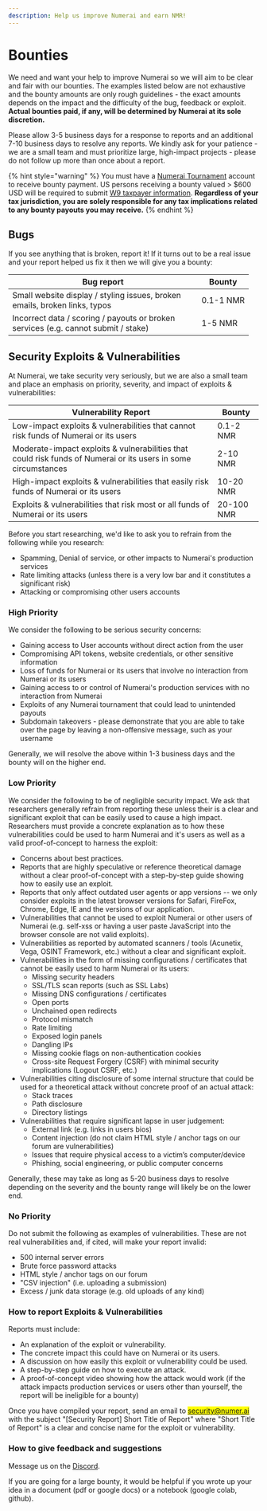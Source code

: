 ```yaml
---
description: Help us improve Numerai and earn NMR!
---
```


# Bounties

We need and want your help to improve Numerai so we will aim to be clear and fair with our bounties. The examples listed below are not exhaustive and the bounty amounts are only rough guidelines - the exact amounts depends on the impact and the difficulty of the bug, feedback or exploit. **Actual bounties paid, if any, will be determined by Numerai at its sole discretion.**

Please allow 3-5 business days for a response to reports and an additional 7-10 business days to resolve any reports. We kindly ask for your patience - we are a small team and must prioritize large, high-impact projects - please do not follow up more than once about a report.

{% hint style="warning" %}
You must have a [Numerai Tournament](https://numer.ai/tournament/) account to receive bounty payment. US persons receiving a bounty valued > $600 USD will be required to submit [W9 taxpayer information](broken-reference). **Regardless of your tax jurisdiction, you are solely responsible for any tax implications related to any bounty payouts you may receive.**
{% endhint %}

## Bugs

If you see anything that is broken, report it! If it turns out to be a real issue and your report helped us fix it then we will give you a bounty:

<table><thead><tr><th width="365">Bug report</th><th>Bounty</th></tr></thead><tbody><tr><td>Small website display / styling issues, broken emails, broken links, typos</td><td>0.1-1 NMR</td></tr><tr><td>Incorrect data / scoring / payouts or broken services (e.g. cannot submit / stake)</td><td>1-5 NMR</td></tr></tbody></table>

## Security Exploits & Vulnerabilities

At Numerai, we take security very seriously, but we are also a small team and place an emphasis on priority, severity, and impact of exploits & vulnerabilities:



| Vulnerability Report                                                                                           | Bounty     |
| -------------------------------------------------------------------------------------------------------------- | ---------- |
| Low-impact exploits & vulnerabilities that cannot risk funds of Numerai or its users                           | 0.1-2 NMR  |
| Moderate-impact exploits & vulnerabilities that could risk funds of Numerai or its users in some circumstances | 2-10 NMR   |
| High-impact exploits & vulnerabilities that easily risk funds of Numerai or its users                          | 10-20 NMR  |
| Exploits & vulnerabilities that risk most or all funds of Numerai or its users                                 | 20-100 NMR |

Before you start researching, we'd like to ask you to refrain from the following while you research:

* Spamming, Denial of service, or other impacts to Numerai's production services
* Rate limiting attacks (unless there is a very low bar and it constitutes a significant risk)
* Attacking or compromising other users accounts

### High Priority

We consider the following to be serious security concerns:

* Gaining access to User accounts without direct action from the user
* Compromising API tokens, website credentials, or other sensitive information
* Loss of funds for Numerai or its users that involve no interaction from Numerai or its users
* Gaining access to or control of Numerai's production services with no interaction from Numerai
* Exploits of any Numerai tournament that could lead to unintended payouts
* Subdomain takeovers - please demonstrate that you are able to take over the page by leaving a non-offensive message, such as your username

Generally, we will resolve the above within 1-3 business days and the bounty will on the higher end.

### **Low Priority**&#x20;

We consider the following to be of negligible security impact. We ask that researchers generally refrain from reporting these unless their is a clear and significant exploit that can be easily used to cause a high impact. Researchers must provide a concrete explanation as to how these vulnerabilities could be used to harm Numerai and it's users as well as a valid proof-of-concept to harness the exploit:

* Concerns about best practices.
* Reports that are highly speculative or reference theoretical damage without a clear proof-of-concept with a step-by-step guide showing how to easily use an exploit.
* Reports that only affect outdated user agents or app versions -- we only consider exploits in the latest browser versions for Safari, FireFox, Chrome, Edge, IE and the versions of our application.
* Vulnerabilities that cannot be used to exploit Numerai or other users of Numerai (e.g. self-xss or having a user paste JavaScript into the browser console are not valid exploits).
* Vulnerabilities as reported by automated scanners / tools (Acunetix, Vega, OSINT Framework, etc.) without a clear and significant exploit.
* Vulnerabilities in the form of missing configurations / certificates that cannot be easily used to harm Numerai or its users:
  * Missing security headers
  * SSL/TLS scan reports (such as SSL Labs)
  * Missing DNS configurations / certificates
  * Open ports
  * Unchained open redirects
  * Protocol mismatch
  * Rate limiting
  * Exposed login panels
  * Dangling IPs
  * Missing cookie flags on non-authentication cookies
  * Cross-site Request Forgery (CSRF) with minimal security implications (Logout CSRF, etc.)
* Vulnerabilities citing disclosure of some internal structure that could be used for a theoretical attack without concrete proof of an actual attack:
  * Stack traces
  * Path disclosure
  * Directory listings
* Vulnerabilities that require significant lapse in user judgement:
  * External link (e.g. links in users bios)
  * Content injection (do not claim HTML style / anchor tags on our forum are vulnerabilities)
  * Issues that require physical access to a victim’s computer/device
  * Phishing, social engineering, or public computer concerns

Generally, these may take as long as 5-20 business days to resolve depending on the severity and the bounty range will likely be on the lower end.

### **No Priority**&#x20;

Do not submit the following as examples of vulnerabilities. These are not real vulnerabilities and, if cited, will make your report invalid:

* 500 internal server errors
* Brute force password attacks
* HTML style / anchor tags on our forum
* "CSV injection" (i.e. uploading a submission)
* Excess / junk data storage (e.g. old uploads of any kind)

### How to report Exploits & Vulnerabilities

Reports must include:

* An explanation of the exploit or vulnerability.
* The concrete impact this could have on Numerai or its users.
* A discussion on how easily this exploit or vulnerability could be used.
* A step-by-step guide on how to execute an attack.
* A proof-of-concept video showing how the attack would work (if the attack impacts production services or users other than yourself, the report will be ineligible for a bounty)

Once you have compiled your report, send an email to <mark style="color:blue;">security@numer.ai</mark> with the subject "\[Security Report] Short Title of Report" where "Short Title of Report" is a clear and concise name for the exploit or vulnerability.

### How to give feedback and suggestions

Message us on the [Discord](https://discord.gg/numerai).&#x20;

If you are going for a large bounty, it would be helpful if you wrote up your idea in a document (pdf or google docs) or a notebook (google colab, github).
